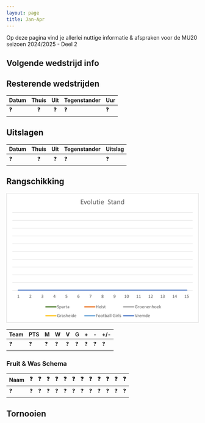 ```yaml
---
layout: page
title: Jan-Apr
---
```


Op deze pagina vind je allerlei nuttige informatie & afspraken voor de MU20 seizoen 2024/2025 - Deel 2

## Volgende wedstrijd info

## Resterende wedstrijden

Datum   | Thuis | Uit   | Tegenstander  | Uur
---     |:---:  |:---:  |---            | ---
❓       |❓      |❓      |❓              | ❓

## Uitslagen

Datum   | Thuis | Uit   | Tegenstander  | Uitslag
---     |:---:  |:---:  |---            |---
❓       |❓      |❓      |❓              |❓ 

## Rangschikking

![Sparta](/2425/assets/ranking1.png)

Team	|	PTS	|	M	|	W	|	V	|	G	|	+	|	-	|	+/-
---	    |	---	|	---	|	---	|	---	|	---	|	---	|	---	|	---
❓       | ❓     | ❓     | ❓     | ❓     | ❓     | ❓     | ❓     | ❓ 

### Fruit & Was Schema

Naam| ❓ | ❓ | ❓ | ❓ | ❓ | ❓ | ❓ | ❓ | ❓ | ❓ | ❓ | ❓
--- |---|---|---|---|---|---|---|---|---|---|---|---
❓   | ❓ | ❓ | ❓ | ❓ | ❓ | ❓ | ❓ | ❓ | ❓ | ❓ | ❓ | ❓ 

## Tornooien
